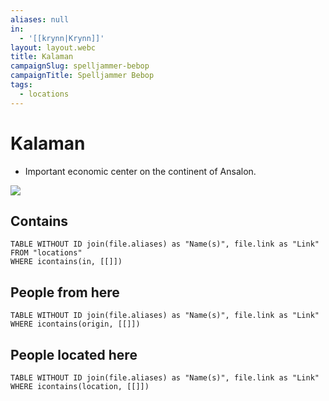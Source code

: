 ```yaml
---
aliases: null
in:
  - '[[krynn|Krynn]]'
layout: layout.webc
title: Kalaman
campaignSlug: spelljammer-bebop
campaignTitle: Spelljammer Bebop
tags:
  - locations
---
```

# Kalaman

- Important economic center on the continent of Ansalon.

![](Screenshot%202024-04-07%20at%2010.59.02.png)
## Contains
```dataview
TABLE WITHOUT ID join(file.aliases) as "Name(s)", file.link as "Link"
FROM "locations"
WHERE icontains(in, [[]])
```

## People from here

```dataview
TABLE WITHOUT ID join(file.aliases) as "Name(s)", file.link as "Link"
WHERE icontains(origin, [[]])
```

## People located here

```dataview
TABLE WITHOUT ID join(file.aliases) as "Name(s)", file.link as "Link"
WHERE icontains(location, [[]])
```
